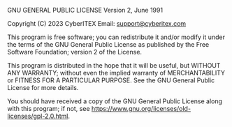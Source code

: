 <!-- LICENSE.md -->
GNU GENERAL PUBLIC LICENSE
Version 2, June 1991

Copyright (C) 2023 CyberITEX
Email: support@cyberitex.com

This program is free software; you can redistribute it and/or modify it under 
the terms of the GNU General Public License as published by the Free Software 
Foundation; version 2 of the License.

This program is distributed in the hope that it will be useful, but WITHOUT ANY 
WARRANTY; without even the implied warranty of MERCHANTABILITY or FITNESS FOR A 
PARTICULAR PURPOSE. See the GNU General Public License for more details.

You should have received a copy of the GNU General Public License along with 
this program; if not, see <https://www.gnu.org/licenses/old-licenses/gpl-2.0.html>.
